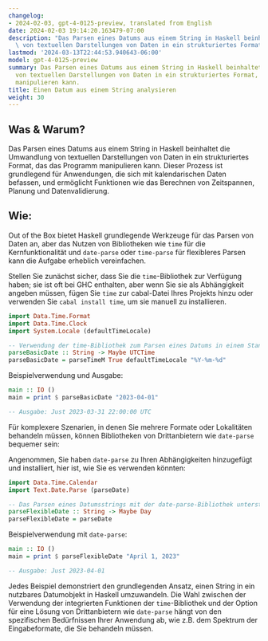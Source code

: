 ```yaml
---
changelog:
- 2024-02-03, gpt-4-0125-preview, translated from English
date: 2024-02-03 19:14:20.163479-07:00
description: "Das Parsen eines Datums aus einem String in Haskell beinhaltet die Umwandlung\
  \ von textuellen Darstellungen von Daten in ein strukturiertes Format, das das\u2026"
lastmod: '2024-03-13T22:44:53.940643-06:00'
model: gpt-4-0125-preview
summary: Das Parsen eines Datums aus einem String in Haskell beinhaltet die Umwandlung
  von textuellen Darstellungen von Daten in ein strukturiertes Format, das das Programm
  manipulieren kann.
title: Einen Datum aus einem String analysieren
weight: 30
---
```


## Was & Warum?

Das Parsen eines Datums aus einem String in Haskell beinhaltet die Umwandlung von textuellen Darstellungen von Daten in ein strukturiertes Format, das das Programm manipulieren kann. Dieser Prozess ist grundlegend für Anwendungen, die sich mit kalendarischen Daten befassen, und ermöglicht Funktionen wie das Berechnen von Zeitspannen, Planung und Datenvalidierung.

## Wie:

Out of the Box bietet Haskell grundlegende Werkzeuge für das Parsen von Daten an, aber das Nutzen von Bibliotheken wie `time` für die Kernfunktionalität und `date-parse` oder `time-parse` für flexibleres Parsen kann die Aufgabe erheblich vereinfachen.

Stellen Sie zunächst sicher, dass Sie die `time`-Bibliothek zur Verfügung haben; sie ist oft bei GHC enthalten, aber wenn Sie sie als Abhängigkeit angeben müssen, fügen Sie `time` zur cabal-Datei Ihres Projekts hinzu oder verwenden Sie `cabal install time`, um sie manuell zu installieren.

```haskell
import Data.Time.Format
import Data.Time.Clock
import System.Locale (defaultTimeLocale)

-- Verwendung der time-Bibliothek zum Parsen eines Datums in einem Standardformat
parseBasicDate :: String -> Maybe UTCTime
parseBasicDate = parseTimeM True defaultTimeLocale "%Y-%m-%d" 
```

Beispielverwendung und Ausgabe:

```haskell
main :: IO ()
main = print $ parseBasicDate "2023-04-01"

-- Ausgabe: Just 2023-03-31 22:00:00 UTC
```

Für komplexere Szenarien, in denen Sie mehrere Formate oder Lokalitäten behandeln müssen, können Bibliotheken von Drittanbietern wie `date-parse` bequemer sein:

Angenommen, Sie haben `date-parse` zu Ihren Abhängigkeiten hinzugefügt und installiert, hier ist, wie Sie es verwenden könnten:

```haskell
import Data.Time.Calendar
import Text.Date.Parse (parseDate)

-- Das Parsen eines Datumsstrings mit der date-parse-Bibliothek unterstützt mehrere Formate
parseFlexibleDate :: String -> Maybe Day
parseFlexibleDate = parseDate
```

Beispielverwendung mit `date-parse`:

```haskell
main :: IO ()
main = print $ parseFlexibleDate "April 1, 2023"

-- Ausgabe: Just 2023-04-01
```

Jedes Beispiel demonstriert den grundlegenden Ansatz, einen String in ein nutzbares Datumobjekt in Haskell umzuwandeln. Die Wahl zwischen der Verwendung der integrierten Funktionen der `time`-Bibliothek und der Option für eine Lösung von Drittanbietern wie `date-parse` hängt von den spezifischen Bedürfnissen Ihrer Anwendung ab, wie z.B. dem Spektrum der Eingabeformate, die Sie behandeln müssen.
